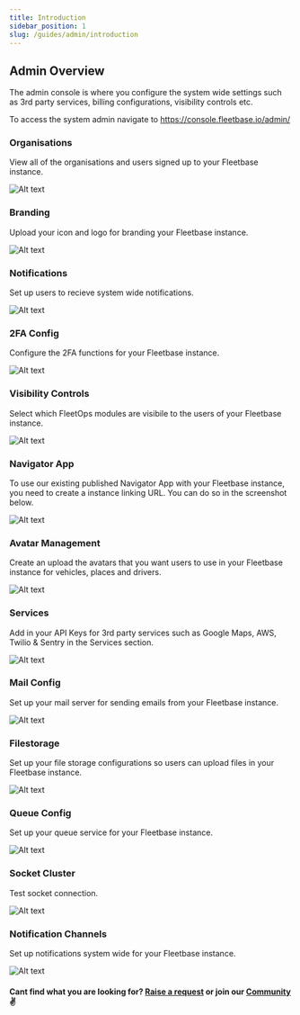 ```yaml
---
title: Introduction
sidebar_position: 1
slug: /guides/admin/introduction
---
```


## Admin Overview

The admin console is where you configure the system wide settings such as 3rd party services, billing configurations, visibility controls etc. 

To access the system admin navigate to https://console.fleetbase.io/admin/

### Organisations

View all of the organisations and users signed up to your Fleetbase instance. 

![Alt text](image.png)

### Branding 

Upload your icon and logo for branding your Fleetbase instance. 

![Alt text](image-1.png)

### Notifications 

Set up users to recieve system wide notifications. 

![Alt text](image-2.png)

### 2FA Config 

Configure the 2FA functions for your Fleetbase instance. 

![Alt text](image-3.png)

### Visibility Controls 

Select which FleetOps modules are visibile to the users of your Fleetbase instance. 

![Alt text](image-4.png)

### Navigator App 

To use our existing published Navigator App with your Fleetbase instance, you need to create a instance linking URL. You can do so in the screenshot below. 

![Alt text](image-5.png)

### Avatar Management 

Create an upload the avatars that you want users to use in your Fleetbase instance for vehicles, places and drivers. 

![Alt text](image-6.png)

### Services

Add in your API Keys for 3rd party services such as Google Maps, AWS, Twilio & Sentry in the Services section. 

![Alt text](image-7.png)

### Mail Config 

Set up your mail server for sending emails from your Fleetbase instance.

![Alt text](image-8.png)

### Filestorage 

Set up your file storage configurations so users can upload files in your Fleetbase instance. 

![Alt text](image-9.png)

### Queue Config 

Set up your queue service for your Fleetbase instance. 

![Alt text](image-10.png)

### Socket Cluster 

Test socket connection. 

![Alt text](image-11.png)

### Notification Channels

Set up notifications system wide for your Fleetbase instance. 

![Alt text](image-12.png)

#### Cant find what you are looking for? [Raise a request](https://github.com/fleetbase/docs/issues) or join our [Community](https://discord.gg/HnTqQ6zAVn) ✌️ 



